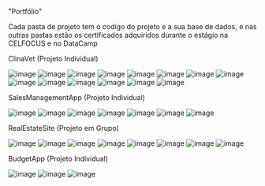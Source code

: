 "Portfólio"

Cada pasta de projeto tem o codigo do projeto e a sua base de dados, e nas outras pastas estão os certificados adquiridos durante o estágio na CELFOCUS e no DataCamp

ClinaVet (Projeto Individual)

![image](https://github.com/user-attachments/assets/347932a3-9d1a-4348-b040-96823aa4c343)
![image](https://github.com/user-attachments/assets/77dc61e8-f8f7-47fc-84ee-cc5b0a7344f2)
![image](https://github.com/user-attachments/assets/0282efad-6868-4f26-a86d-edc23e53c397)
![image](https://github.com/user-attachments/assets/fd337cdb-43f2-460c-ae35-1b18147750d0)
![image](https://github.com/user-attachments/assets/987fd5dd-307a-41c3-a2f6-70370b93e209)
![image](https://github.com/user-attachments/assets/f93c6f61-89ed-4a8c-af77-df65f8162114)
![image](https://github.com/user-attachments/assets/338603bc-db77-4c6b-98b1-1a8fee09f676)
![image](https://github.com/user-attachments/assets/1612adda-708b-47be-955f-98fa6018f49c)
![image](https://github.com/user-attachments/assets/b1bf85f5-76b5-4d8a-a9dc-fba332b4e5a6)
![image](https://github.com/user-attachments/assets/d48ee49f-01ac-49d0-a9c9-ab5213529702)
![image](https://github.com/user-attachments/assets/8477011e-0b6a-41ae-8e3a-16a1a744948b)
![image](https://github.com/user-attachments/assets/daed49e6-2679-4bbd-b649-3af25824d687)
![image](https://github.com/user-attachments/assets/f62491dd-4c87-4b05-a660-57c402db6d67)
![image](https://github.com/user-attachments/assets/f7b1a443-8109-48fd-9232-478e64d57a21)

SalesManagementApp (Projeto Individual)

![image](https://github.com/user-attachments/assets/d8f5e510-87bc-40eb-ab35-685f888b3504)
![image](https://github.com/user-attachments/assets/de6ef58b-e979-47a8-82bc-832d044fe316)
![image](https://github.com/user-attachments/assets/a8c7f03a-b444-4627-8de4-ff3b6a48332e)
![image](https://github.com/user-attachments/assets/141e2107-eac7-4b4f-9c9b-df39aee1d2dc)
![image](https://github.com/user-attachments/assets/5d5669ce-a97d-495a-a8fd-590c82afdafe)
![image](https://github.com/user-attachments/assets/91cd0631-1b20-4df2-8aed-87affcedd006)
![image](https://github.com/user-attachments/assets/f5d91dbf-525d-4d2c-98a7-766ebf0e1c30)

RealEstateSite (Projeto em Grupo)

![image](https://github.com/user-attachments/assets/4a487ab4-500d-4aec-8339-e985415a274b)
![image](https://github.com/user-attachments/assets/66f1439d-1f65-4593-9202-1f8de4f75a11)
![image](https://github.com/user-attachments/assets/e2d73216-8a73-4d55-8b10-db87f6195c4b)
![image](https://github.com/user-attachments/assets/00755a8e-252a-4ea1-812d-27ef3177acbb)
![image](https://github.com/user-attachments/assets/b6386e45-4936-4cc3-b80d-f139cdb8941a)
![image](https://github.com/user-attachments/assets/0b2445c9-da72-4fc1-b669-f315ef0823ec)
![image](https://github.com/user-attachments/assets/cdefe8e6-d841-4ebf-98db-423da49d48f0)
![image](https://github.com/user-attachments/assets/e06e2d77-bad2-4dad-acee-90118d76fb34)

BudgetApp (Projeto Individual)

![image](https://github.com/user-attachments/assets/c1e8b1ad-9b1d-4995-9e13-87c6e459ddd0)
![image](https://github.com/user-attachments/assets/52211c9c-0380-48f7-8921-7a0e777588c5)
![image](https://github.com/user-attachments/assets/066ff29d-3466-469b-b305-8cfc5e0f11c6)
